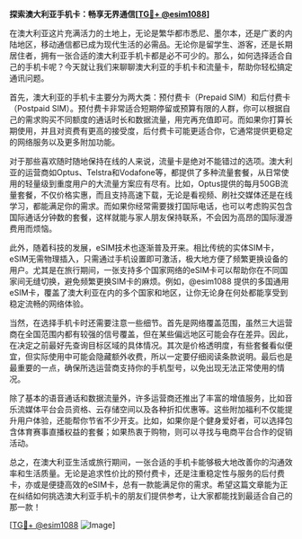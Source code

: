 **探索澳大利亚手机卡：畅享无界通信[[TG💪+ @esim1088](https://t.me/s/esim1088)]**

在澳大利亚这片充满活力的土地上，无论是繁华都市悉尼、墨尔本，还是广袤的内陆地区，移动通信都已成为现代生活的必需品。无论你是留学生、游客，还是长期居住者，拥有一张合适的澳大利亚手机卡都是必不可少的。那么，如何选择适合自己的手机卡呢？今天就让我们来聊聊澳大利亚的手机卡和流量卡，帮助你轻松搞定通讯问题。

首先，澳大利亚的手机卡主要分为两大类：预付费卡（Prepaid SIM）和后付费卡（Postpaid SIM）。预付费卡非常适合短期停留或预算有限的人群，你可以根据自己的需求购买不同额度的通话时长和数据流量，用完再充值即可。而如果你打算长期使用，并且对资费有更高的接受度，后付费卡可能更适合你，它通常提供更稳定的网络服务以及更多附加功能。

对于那些喜欢随时随地保持在线的人来说，流量卡是绝对不能错过的选项。澳大利亚的运营商如Optus、Telstra和Vodafone等，都提供了多种流量套餐，从日常使用的轻量级到重度用户的大流量方案应有尽有。比如，Optus提供的每月50GB流量套餐，不仅价格实惠，而且支持高速下载，无论是看视频、刷社交媒体还是在线学习，都能满足你的需求。而如果你经常需要拨打国际电话，也可以考虑购买包含国际通话分钟数的套餐，这样就能与家人朋友保持联系，不会因为高昂的国际漫游费用而烦恼。

此外，随着科技的发展，eSIM技术也逐渐普及开来。相比传统的实体SIM卡，eSIM无需物理插入，只需通过手机设置即可激活，极大地方便了频繁更换设备的用户。尤其是在旅行期间，一张支持多个国家网络的eSIM卡可以帮助你在不同国家间无缝切换，避免频繁更换SIM卡的麻烦。例如，@esim1088 提供的多国通用eSIM卡，覆盖了澳大利亚在内的多个国家和地区，让你无论身在何处都能享受到稳定流畅的网络体验。

当然，在选择手机卡时还需要注意一些细节。首先是网络覆盖范围，虽然三大运营商在全国范围内都有较强的信号覆盖，但在某些偏远地区可能会存在差异。因此，在决定之前最好先查询目标区域的具体情况。其次是价格透明度，有些套餐看似便宜，但实际使用中可能会隐藏额外收费，所以一定要仔细阅读条款说明。最后也是最重要的一点，确保所选运营商支持你的手机型号，以免出现无法正常使用的情况。

除了基本的语音通话和数据流量外，许多运营商还推出了丰富的增值服务，比如音乐流媒体平台会员资格、云存储空间以及各种折扣优惠等。这些附加福利不仅能提升用户体验，还能帮你节省不少开支。比如，如果你是个健身爱好者，可以选择包含体育赛事直播权益的套餐；如果热衷于购物，则可以寻找与电商平台合作的促销活动。

总之，在澳大利亚生活或旅行期间，一张合适的手机卡能够极大地改善你的沟通效率和生活质量。无论是追求性价比的预付费卡，还是注重稳定性与服务的后付费卡，亦或是便捷高效的eSIM卡，总有一款能满足你的需求。希望这篇文章能为正在纠结如何挑选澳大利亚手机卡的朋友们提供参考，让大家都能找到最适合自己的那一款！

[[TG💪+ @esim1088](https://t.me/s/esim1088) ![Image](https://i.postimg.cc/4NQfJmqS/Snipaste-2025-05-13-00-14-12.png)]